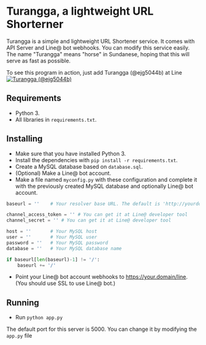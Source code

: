 # Turangga, a lightweight URL Shorterner
Turangga is a simple and lightweight URL Shortener service. It comes with API Server and Line@ bot webhooks. You can modify this service easily. The name "Turangga" means "horse" in Sundanese, hoping that this will serve as fast as possible.

To see this program in action, just add Turangga (@ejg5044b) at Line [![Turangga (@ejg5044b)]("https://scdn.line-apps.com/n/line_add_friends/btn/en.png)](https://line.me/R/ti/p/%40ejg5044b)


## Requirements
- Python 3.
- All libraries in `requirements.txt`.

## Installing
- Make sure that you have installed Python 3.
- Install the dependencies with `pip install -r requirements.txt`.
- Create a MySQL database based on `database.sql`.
- (Optional) Make a Line@ bot account.
- Make a file named `myconfig.py` with these configuration and complete it with the previously created MySQL database and optionally Line@ bot account.
```python
baseurl = ''    # Your resolver base URL. The default is 'http://yourdomain.com/s', but can be modified in app.py when stating url prefix for resolver Blueprint

channel_access_token = '' # You can get it at Line@ developer tool
channel_secret = '' # You can get it at Line@ developer tool

host = ''       # Your MySQL host
user = ''       # Your MySQL user
password = ''   # Your MySQL password
database = ''   # Your MySQL database name

if baseurl[len(baseurl)-1] != '/':
    baseurl += '/'

```
- Point your Line@ bot account webhooks to https://your.domain/line. (You should use SSL to use Line@ bot.)
## Running
- Run `python app.py`

The default port for this server is 5000. You can change it by modifying the `app.py` file
